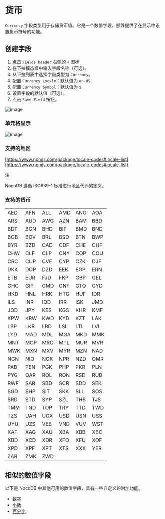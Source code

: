 # 货币

`Currency` 字段类型用于存储货币值。它是一个数值字段，额外提供了在显示中设置货币符号的功能。

## 创建字段

1. 点击 `Fields header` 右侧的 `+` 图标
2. 在下拉模态框中输入字段名称（可选）。
3. 从下拉列表中选择字段类型为 `Currency`。
4. 配置 `Currency Locale`：默认值为 `en-US`
5. 配置 `Currency Symbol`：默认值为 `$`
6. 设置字段的默认值（可选）。
7. 点击 `Save Field` 按钮。

![image](https://docs.nocodb.com/assets/images/currency-97e11fde0e86cf5aa78c6e3117bd9ee8.png)

### 单元格显示

![image](https://docs.nocodb.com/assets/images/currency-cell-display-d3e0309151ff2bb7cc72a48861a565bd.png)

### 支持的地区

[https://www.npmjs.com/package/locale-codes#locale-list](https://www.npmjs.com/package/locale-codes#locale-list)

注

NocoDB 遵循 ISO639-1 标准进行地区代码的定义。

### 支持的货币

|  |  |  |  |  |  |
| --- | --- | --- | --- | --- | --- |
| AED | AFN | ALL | AMD | ANG | AOA |
| ARS | AUD | AWG | AZN | BAM | BBD |
| BDT | BGN | BHD | BIF | BMD | BND |
| BOB | BOV | BRL | BSD | BTN | BWP |
| BYR | BZD | CAD | CDF | CHE | CHF |
| CHW | CLF | CLP | CNY | COP | COU |
| CRC | CUP | CVE | CYP | CZK | DJF |
| DKK | DOP | DZD | EEK | EGP | ERN |
| ETB | EUR | FJD | FKP | GBP | GEL |
| GHC | GIP | GMD | GNF | GTQ | GYD |
| HKD | HNL | HRK | HTG | HUF | IDR |
| ILS | INR | IQD | IRR | ISK | JMD |
| JOD | JPY | KES | KGS | KHR | KMF |
| KPW | KRW | KWD | KYD | KZT | LAK |
| LBP | LKR | LRD | LSL | LTL | LVL |
| LYD | MAD | MDL | MGA | MKD | MMK |
| MNT | MOP | MRO | MTL | MUR | MVR |
| MWK | MXN | MXV | MYR | MZN | NAD |
| NGN | NIO | NOK | NPR | NZD | OMR |
| PAB | PEN | PGK | PHP | PKR | PLN |
| PYG | QAR | ROL | RON | RSD | RUB |
| RWF | SAR | SBD | SCR | SDD | SEK |
| SGD | SHP | SIT | SKK | SLL | SOS |
| SRD | STD | SYP | SZL | THB | TJS |
| TMM | TND | TOP | TRY | TTD | TWD |
| TZS | UAH | UGX | USD | USN | USS |
| UYU | UZS | VEB | VND | VUV | WST |
| XAF | XAG | XAU | XBA | XBB | XBC |
| XBD | XCD | XDR | XFO | XFU | XOF |
| XPD | XPF | XPT | XTS | XXX | YER |
| ZAR | ZMK | ZWD |  |  |  |

## 相似的数值字段

以下是 NocoDB 中其他可用的数值字段，具有一些自定义的附加功能。

- [数字](https://docs.nocodb.com/fields/field-types/numerical/number)
- [小数](https://docs.nocodb.com/fields/field-types/numerical/decimal)
- [百分比](https://docs.nocodb.com/fields/field-types/numerical/percent)